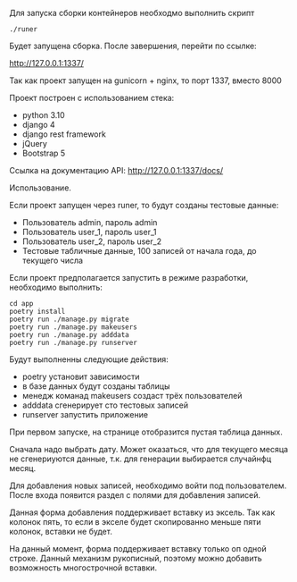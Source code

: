 Для запуска сборки контейнеров необходмо выполнить скрипт

`./runer`

Будет запущена сборка.
После завершения, перейти по ссылке:

http://127.0.0.1:1337/

Так как проект запущен на gunicorn + nginx, то порт 1337, вместо 8000

Проект построен с использованием стека:
- python 3.10
- django 4
- django rest framework
- jQuery
- Bootstrap 5

Ссылка на документацию API: http://127.0.0.1:1337/docs/

Использование.

Если проект запущен через runer, то будут созданы тестовые данные:
- Пользователь admin, пароль admin
- Пользователь user\_1, пароль user\_1
- Пользователь user\_2, пароль user\_2
- Тестовые табличные данные, 100 записей от начала года, до текущего числа

Если проект предполагается запустить в режиме разработки, необходимо выполнить:

```
cd app
poetry install
poetry run ./manage.py migrate
poetry run ./manage.py makeusers
poetry run ./manage.py adddata
poetry run ./manage.py runserver
```

Будут выполненны следующие действия:

- poetry установит зависимости
- в базе данных будут созданы таблицы
- менедж команад makeusers создаст трёх пользователей
- adddata сгенерирует сто тестовых записей
- runserver запустить приложение

При первом запуске, на странице отобразится пустая таблица данных.

Сначала надо выбрать дату. Может оказаться, что для текущего месяца не сгенериуются данные, т.к. для генерации выбирается случайнфц месяц.

Для добавления новых записей, необходимо войти под пользователем.
После входа появится раздел с полями для добавления записей.

Данная форма добавления поддерживает вставку из эксель. Так как колонок пять, то если в экселе будет скопированно меньше пяти колонок, вставки не будет.

На данный момент, форма поддерживает вставку только оп одной строке. Данный механизм рукописный, поэтому можно добавить возможность многострочной вставки.

